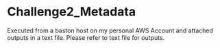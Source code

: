 # Challenge2_Metadata


Executed from a baston host on my personal AWS Account and attached outputs in a text file. Please refer to text file for outputs.

